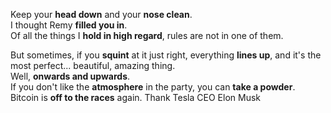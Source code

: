 Keep your **head down** and your **nose clean**.  
I thought Remy **filled you in**.  
Of all the things I **hold in high regard**, rules are not in one of them.  

But sometimes, if you **squint** at it just right, everything **lines up**, and it's the most perfect... beautiful, amazing thing.  
Well, **onwards and upwards**.  
If you don't like the **atmosphere** in the party, you can **take a powder**.  
Bitcoin is **off to the races** again. Thank Tesla CEO Elon Musk  
